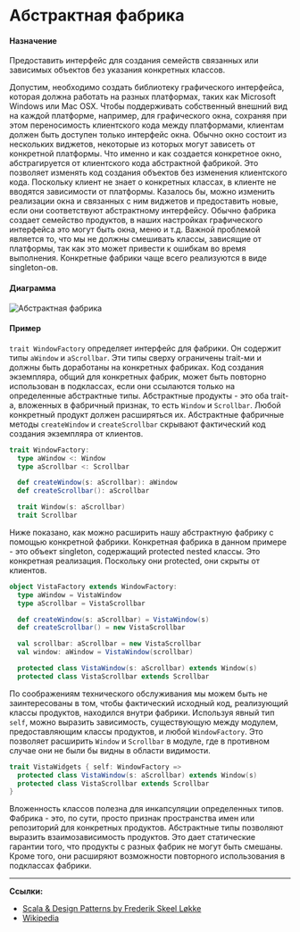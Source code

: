 # Абстрактная фабрика

#### Назначение

Предоставить интерфейс для создания семейств связанных или зависимых объектов без указания конкретных классов.

Допустим, необходимо создать библиотеку графического интерфейса, 
которая должна работать на разных платформах, таких как Microsoft Windows или Mac OSX. 
Чтобы поддерживать собственный внешний вид на каждой платформе, например, для графического окна, 
сохраняя при этом переносимость клиентского кода между платформами, 
клиентам должен быть доступен только интерфейс окна. 
Обычно окно состоит из нескольких виджетов, некоторые из которых могут зависеть от конкретной платформы. 
Что именно и как создается конкретное окно, абстрагируется от клиентского кода абстрактной фабрикой. 
Это позволяет изменять код создания объектов без изменения клиентского кода. 
Поскольку клиент не знает о конкретных классах, в клиенте не вводятся зависимости от платформы. 
Казалось бы, можно изменить реализации окна и связанных с ним виджетов 
и предоставить новые, если они соответствуют абстрактному интерфейсу. 
Обычно фабрика создает семейство продуктов, 
в наших настройках графического интерфейса это могут быть окна, меню и т.д. 
Важной проблемой является то, что мы не должны смешивать классы, зависящие от платформы, 
так как это может привести к ошибкам во время выполнения. 
Конкретные фабрики чаще всего реализуются в виде singleton-ов.

#### Диаграмма

![Абстрактная фабрика](https://upload.wikimedia.org/wikipedia/commons/9/9d/Abstract_factory_UML.svg)

#### Пример

`trait WindowFactory` определяет интерфейс для фабрики. Он содержит типы `aWindow` и `aScrollbar`. 
Эти типы сверху ограничены trait-ми и должны быть доработаны на конкретных фабриках. 
Код создания экземпляра, общий для конкретных фабрик, может быть повторно использован в подклассах, 
если они ссылаются только на определенные абстрактные типы. 
Абстрактные продукты - это оба trait-а, вложенных в фабричный признак, то есть `Window` и `Scrollbar`. 
Любой конкретный продукт должен расширяться их. 
Абстрактные фабричные методы `createWindow` и `createScrollbar` 
скрывают фактический код создания экземпляра от клиентов.

```scala
trait WindowFactory:
  type aWindow <: Window
  type aScrollbar <: Scrollbar

  def createWindow(s: aScrollbar): aWindow
  def createScrollbar(): aScrollbar

  trait Window(s: aScrollbar)
  trait Scrollbar
```

Ниже показано, как можно расширить нашу абстрактную фабрику с помощью конкретной фабрики. 
Конкретная фабрика в данном примере - это объект singleton, содержащий protected nested классы. 
Это конкретная реализация. Поскольку они protected, они скрыты от клиентов.

```scala
object VistaFactory extends WindowFactory:
  type aWindow = VistaWindow
  type aScrollbar = VistaScrollbar

  def createWindow(s: aScrollbar) = VistaWindow(s)
  def createScrollbar() = new VistaScrollbar

  val scrollbar: aScrollbar = new VistaScrollbar
  val window: aWindow = VistaWindow(scrollbar)

  protected class VistaWindow(s: aScrollbar) extends Window(s)
  protected class VistaScrollbar extends Scrollbar
```

По соображениям технического обслуживания мы можем быть не заинтересованы в том, 
чтобы фактический исходный код, реализующий классы продуктов, находился внутри фабрики. 
Используя явный тип `self`, можно выразить зависимость, существующую между модулем, 
предоставляющим классы продуктов, и любой `WindowFactory`. 
Это позволяет расширить `Window` и `Scrollbar` в модуле, 
где в противном случае они не были бы видны в области видимости.

```scala
trait VistaWidgets { self: WindowFactory =>
  protected class VistaWindow(s: aScrollbar) extends Window(s)
  protected class VistaScrollbar extends Scrollbar
}
```

Вложенность классов полезна для инкапсуляции определенных типов. 
Фабрика - это, по сути, просто признак пространства имен или репозиторий для конкретных продуктов. 
Абстрактные типы позволяют выразить взаимозависимость продуктов. 
Это дает статические гарантии того, что продукты с разных фабрик не могут быть смешаны. 
Кроме того, они расширяют возможности повторного использования в подклассах фабрики.


---

**Ссылки:**
- [Scala & Design Patterns by Frederik Skeel Løkke](https://www.scala-lang.org/old/sites/default/files/FrederikThesis.pdf)
- [Wikipedia](https://ru.wikipedia.org/wiki/%D0%90%D0%B1%D1%81%D1%82%D1%80%D0%B0%D0%BA%D1%82%D0%BD%D0%B0%D1%8F_%D1%84%D0%B0%D0%B1%D1%80%D0%B8%D0%BA%D0%B0_(%D1%88%D0%B0%D0%B1%D0%BB%D0%BE%D0%BD_%D0%BF%D1%80%D0%BE%D0%B5%D0%BA%D1%82%D0%B8%D1%80%D0%BE%D0%B2%D0%B0%D0%BD%D0%B8%D1%8F))
